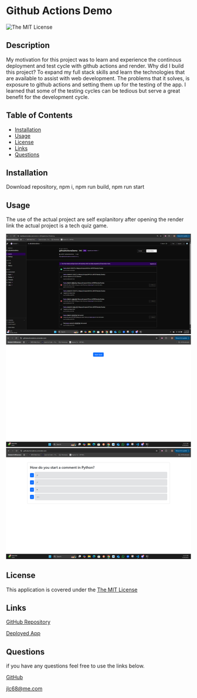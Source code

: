 # Github Actions Demo

![The MIT License](https://img.shields.io/badge/License-MIT-yellow.svg)

## Description

My motivation for this project was to learn and experience the continous deployment and test cycle with github actions and render.  Why did I build this project?  To expand my full stack skills and learn the technologies that are available to assist with web development.  The problems that it solves, is exposure to github actions and setting them up for the testing of the app.  I learned that some of the testing cycles can be tedious but serve a great benefit for the development cycle.

## Table of Contents

- [Installation](#installation)
- [Usage](#usage)
- [License](#license)
- [Links](#links)
- [Questions](#questions)

## Installation

Download repository, npm i, npm run build, npm run start

## Usage

The use of the actual project are self explanitory after opening the render link the actual project is a tech quiz game.

![Alt text](./assets/githubactionspage.png "github actions")
![Alt text](./assets/landingpage.png "landing page")
![Alt text](./assets/gameplay.png "game play")


## License

This application is covered under the [The MIT License](https://opensource.org/licenses/MIT)

## Links

[GitHub Repository](https://github.com/JeffC87/githubActionsDemo)

[Deployed App](https://githubactionsdemo.onrender.com)

## Questions

if you have any questions feel free to use the links below.

[GitHub](https://github.com/JeffC87)

[jlc68@me.com](mailto:jlc68@me.com)

